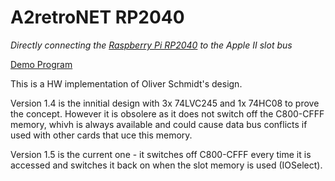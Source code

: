 # A2retroNET RP2040

_Directly connecting the [Raspberry Pi RP2040](https://www.raspberrypi.com/products/rp2040/) to the Apple II slot bus_

[Demo Program](demo/README.md)

This is a HW implementation of Oliver Schmidt's design.

Version 1.4 is the innitial design with 3x 74LVC245 and 1x 74HC08 to prove the concept. However it is obsolere as it does not switch off the C800-CFFF memory, whivh is always available and could cause data bus conflicts if used with other cards that uce this memory.

Version 1.5 is the current one - it switches off C800-CFFF every time it is accessed and switches it back on when the slot memory is used (IOSelect).
